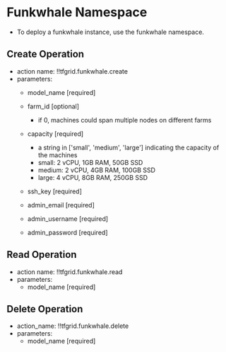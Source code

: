 # Funkwhale Namespace

- To deploy a funkwhale instance, use the funkwhale namespace.

## Create Operation

- action name: !!tfgrid.funkwhale.create
- parameters:
  - model_name [required]
  - farm_id [optional]
    - if 0, machines could span multiple nodes on different farms
  - capacity [required]
    - a string in ['small', 'medium', 'large'] indicating the capacity of the machines
    - small: 2 vCPU, 1GB RAM, 50GB SSD
    - medium: 2 vCPU, 4GB RAM, 100GB SSD
    - large: 4 vCPU, 8GB RAM, 250GB SSD
  
  - ssh_key [required]
  - admin_email [required]
  - admin_username [required]
  - admin_password [required]

## Read Operation

- action name: !!tfgrid.funkwhale.read
- parameters:
  - model_name [required]

## Delete Operation

- action_name: !!tfgrid.funkwhale.delete
- parameters:
  - model_name [required]
